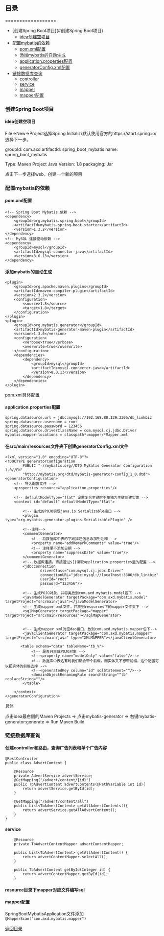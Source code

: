 ## 目录
==================


* [创建Spring Boot项目](#创建Spring Boot项目)
    * [idea创建空项目](#idea创建空项目)
* [配置mybatis的依赖](#配置mybatis的依赖)
    * [pom.xml配置](#pom.xml配置)
    * [添加mybatis的自动生成](#添加mybatis的自动生成)
    * [application.properties配置](#application.properties配置)
    * [generatorConfig.xml配置](#在src/main/resources文件夹下创建generatorConfig.xml文件)
* [链接数据库查询](#链接数据库查询)
    * [controller](#创建controller和路由，查询广告列表和单个广告内容)
    * [service](#service)
    * [mapper](#resource目录下mapper对应文件编写sql)
    * [mapper配置](#mapper配置)
    

### 创建Spring Boot项目

#### idea创建空项目
File->New->Project选择Spring Initializr默认使用官方的https://start.spring.io/ 选择下一步。

groupId: com.axd
artifactId: spring_boot_mybatis
name: spring_boot_mybatis

Type: Maven Project 
Java Version: 1.8
packaging: Jar 

点击下一步选择web，创建一个新的项目

### 配置mybatis的依赖

#### pom.xml配置
```
<!-- Spring Boot Mybatis 依赖 -->
<dependency>
    <groupId>org.mybatis.spring.boot</groupId>
    <artifactId>mybatis-spring-boot-starter</artifactId>
    <version>1.3.2</version>
</dependency>
<!-- MySQL 连接驱动依赖 -->
<dependency>
    <groupId>mysql</groupId>
    <artifactId>mysql-connector-java</artifactId>
    <version>8.0.13</version>
</dependency>
```
#### 添加mybatis的自动生成
```
<plugin>
    <groupId>org.apache.maven.plugins</groupId>
    <artifactId>maven-compiler-plugin</artifactId>
    <version>2.3.2</version>
    <configuration>
        <source>1.8</source>
        <target>1.8</target>
    </configuration>
</plugin>
<plugin>
    <groupId>org.mybatis.generator</groupId>
    <artifactId>mybatis-generator-maven-plugin</artifactId>
    <version>1.3.6</version>
    <configuration>
        <verbose>true</verbose>
        <overwrite>true</overwrite>
    </configuration>
    <dependencies>
        <dependency>
            <groupId>mysql</groupId>
            <artifactId>mysql-connector-java</artifactId>
            <version>8.0.13</version>
        </dependency>
    </dependencies>
</plugin>
```

[pom.xml具体配置](https://github.com/wuyachao/spring_boot_mybatis/blob/master/pom.xml)

#### application.properties配置

```
spring.datasource.url = jdbc:mysql://192.168.80.129:3306/db_linkbiz
spring.datasource.username = root
spring.datasource.password = 123456
spring.datasource.driverClassName = com.mysql.cj.jdbc.Driver
mybatis.mapper-locations = classpath*:mapper/*Mapper.xml
```

#### 在src/main/resources文件夹下创建generatorConfig.xml文件

```
<?xml version="1.0" encoding="UTF-8"?>
<!DOCTYPE generatorConfiguration
        PUBLIC "-//mybatis.org//DTD MyBatis Generator Configuration 1.0//EN"
        "http://mybatis.org/dtd/mybatis-generator-config_1_0.dtd">
<generatorConfiguration>
    <!-- 导入配置文件 -->
    <properties resource="application.properties"/>

    <!-- defaultModelType="flat" 设置复合主键时不单独为主键创建实体 -->
    <context id="default" defaultModelType="flat">

        <!-- 生成的POJO实现java.io.Serializable接口 -->
        <plugin type="org.mybatis.generator.plugins.SerializablePlugin" />

        <!--注释-->
        <commentGenerator>
            <!-- 将数据库中表的字段描述信息添加到注释 -->
            <property name="addRemarkComments" value="true"/>
            <!-- 注释里不添加日期 -->
            <property name="suppressDate" value="true"/>
        </commentGenerator>
        <!-- 数据库连接，直接通过${}读取application.properties里的配置 -->
        <jdbcConnection
                driverClass="com.mysql.cj.jdbc.Driver"
                connectionURL="jdbc:mysql://localhost:3306/db_linkbiz"
                userId="root"
                password="123456"/>

        <!-- 生成POJO对象，并将类放到com.axd.mybatis.model包下 -->
        <javaModelGenerator targetPackage="com.axd.mybatis.model" targetProject="src/main/java"></javaModelGenerator>
        <!-- 生成mapper xml文件，并放到resources下的mapper文件夹下 -->
        <sqlMapGenerator targetPackage="mapper"  targetProject="src/main/resources"></sqlMapGenerator>


        <!-- 生成mapper xml对应dao接口，放到com.axd.mybatis.mapper包下-->
        <javaClientGenerator targetPackage="com.axd.mybatis.mapper" targetProject="src/main/java" type="XMLMAPPER"></javaClientGenerator>

       <table schema="data" tableName="tb_%">
            <!-- 是否只生成POJO对象 -->
            <!--<property name="modelOnly" value="false"/>-->
            <!-- 数据库中表名有时我们都会带个前缀，而实体又不想带前缀，这个配置可以把实体的前缀去掉 -->
            <!--<generatedKey column="id" sqlStatement=""/>-->
            <domainObjectRenamingRule searchString="^tb" replaceString=""/>
        </table>

    </context>
</generatorConfiguration>
```
[具体](https://github.com/wuyachao/spring_boot_mybatis/blob/master/src/main/resources/generatorConfig.xml)

点击idea最右侧的Maven Projects => 点击mybatis-generator => 右键mybatis-generator:generate => Run Maven Build


### 链接数据库查询

#### 创建controller和路由，查询广告列表和单个广告内容
```
@RestController
public class AdvertContent {

    @Resource
    private AdvertService advertService;
    @GetMapping("/advert/content/{id}")
    public TbAdvertContent advertContents(@PathVariable int id){
        return advertService.getById(id);
    }

    @GetMapping("/advert/content/all")
    public List<TbAdvertContent> getAllAdvertContents(){
        return advertService.getAllAdvertContent();
    }
}
```

#### service

```
    @Resource
    private TbAdvertContentMapper advertContentMapper;

    public List<TbAdvertContent> getAllAdvertContent() {
        return advertContentMapper.selectAll();
    }

    public TbAdvertContent getById(Integer id) {
        return advertContentMapper.getById(id);
    }
```
#### resource目录下mapper对应文件编写sql

#### mapper配置
SpringBootMybatisApplication文件添加`@MapperScan("com.axd.mybatis.mapper")`

[返回目录](#目录)
